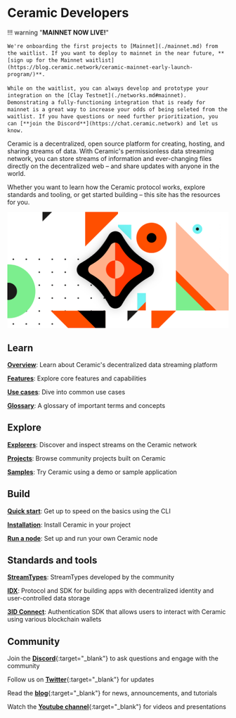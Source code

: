 # Ceramic Developers

!!! warning "**MAINNET NOW LIVE!**"
    
    We're onboarding the first projects to [Mainnet](./mainnet.md) from the waitlist. If you want to deploy to mainnet in the near future, **[sign up for the Mainnet waitlist](https://blog.ceramic.network/ceramic-mainnet-early-launch-program/)**. 

    While on the waitlist, you can always develop and prototype your integration on the [Clay Testnet](./networks.md#mainnet). Demonstrating a fully-functioning integration that is ready for mainnet is a great way to increase your odds of being seleted from the waitlist. If you have questions or need further prioritization, you can [**join the Discord**](https://chat.ceramic.network) and let us know.

    
Ceramic is a decentralized, open source platform for creating, hosting, and sharing streams of data. With Ceramic's permissionless data streaming network, you can store streams of information and ever-changing files directly on the decentralized web – and share updates with anyone in the world. 

Whether you want to learn how the Ceramic protocol works, explore standards and tooling, or get started building – this site has the resources for you.

![](../images/image-ceramic-opengraph.png)

## **Learn**

[**Overview**](./advanced/overview.md): Learn about Ceramic's decentralized data streaming platform

[**Features**](./features.md): Explore core features and capabilities

[**Use cases**](./use-cases.md): Dive into common use cases

[**Glossary**](./glossary.md): A glossary of important terms and concepts

## **Explore**

[**Explorers**](../explore/explorers.md): Discover and inspect streams on the Ceramic network

[**Projects**](../explore/projects.md): Browse community projects built on Ceramic

[**Samples**](../explore/sample-apps.md): Try Ceramic using a demo or sample application

## **Build**

[**Quick start**](../build/quick-start.md): Get up to speed on the basics using the CLI

[**Installation**](../build/javascript/installation.md): Install Ceramic in your project

[**Run a node**](../run/nodes/nodes.md): Set up and run your own Ceramic node

## **Standards and tools**

[**StreamTypes**](../streamtypes/overview.md): StreamTypes developed by the community

[**IDX**](../tools/identity/idx.md): Protocol and SDK for building apps with decentralized identity and user-controlled data storage

[**3ID Connect**](../authentication/3id-did/3id-connect.md): Authentication SDK that allows users to interact with Ceramic using various blockchain wallets


## **Community**

Join the [**Discord**](https://chat.ceramic.network){:target="_blank"} to ask questions and engage with the community

Follow us on [**Twitter**](https://twitter.com/ceramicnetwork){:target="_blank"} for updates

Read the [**blog**](https://blog.ceramic.network){:target="_blank"} for news, announcements, and tutorials

Watch the [**Youtube channel**](https://www.youtube.com/channel/UCgCLq5dx7sX-yUrrEbtYqVw){:target="_blank"} for videos and presentations

</br>
</br>
</br>
